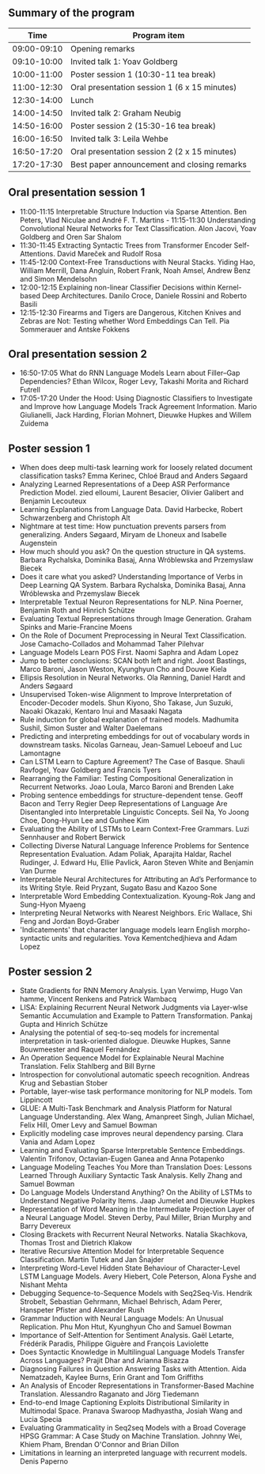 
Summary of the program
----------------------

| Time         | Program item                                  |
|--------------|-----------------------------------------------|
| 09:00-09:10  | Opening remarks                               |
| 09:10-10:00  | Invited talk 1: Yoav Goldberg                 |
| 10:00-11:00  | Poster session 1 (10:30-11 tea break)         |
| 11:00-12:30  |  Oral presentation session 1 (6 x 15 minutes) |
| 12:30-14:00  | Lunch                                         |
| 14:00-14:50  | Invited talk 2: Graham Neubig                 |
| 14:50-16:00  | Poster session 2 (15:30-16 tea break)         |
| 16:00-16:50  | Invited talk 3: Leila Wehbe                   |
| 16:50-17:20  |  Oral presentation session 2 (2 x 15 minutes) |
| 17:20-17:30  | Best paper announcement and closing remarks   |


Oral presentation session 1
---------------------------

- 11:00-11:15 Interpretable Structure Induction via Sparse Attention. Ben Peters, Vlad Niculae and André F. T. Martins - 11:15-11:30 Understanding Convolutional Neural Networks for Text Classification. Alon Jacovi, Yoav Goldberg and Oren Sar Shalom 
- 11:30-11:45 Extracting Syntactic Trees from Transformer Encoder Self-Attentions. David Mareček and Rudolf Rosa 
- 11:45-12:00 Context-Free Transductions with Neural Stacks. Yiding Hao, William Merrill, Dana Angluin, Robert Frank, Noah Amsel, Andrew Benz and Simon Mendelsohn 
- 12:00-12:15 Explaining non-linear Classifier Decisions within Kernel-based Deep Architectures. Danilo Croce, Daniele Rossini and Roberto Basili 
- 12:15-12:30 Firearms and Tigers are Dangerous, Kitchen Knives and Zebras are Not: Testing whether Word Embeddings Can Tell. Pia Sommerauer and Antske Fokkens 

Oral presentation session 2
---------------------------

- 16:50-17:05 What do RNN Language Models Learn about Filler–Gap Dependencies? Ethan Wilcox, Roger Levy, Takashi Morita and Richard Futrell 
- 17:05-17:20 Under the Hood: Using Diagnostic Classifiers to Investigate and Improve how Language Models Track Agreement Information. Mario Giulianelli, Jack Harding, Florian Mohnert, Dieuwke Hupkes and Willem Zuidema 

Poster session 1
----------------
- When does deep multi-task learning work for loosely related document classification tasks?	Emma Kerinec, Chloé Braud and Anders Søgaard
- Analyzing Learned Representations of a Deep ASR Performance Prediction Model.	zied elloumi, Laurent Besacier, Olivier Galibert and Benjamin Lecouteux
- Learning Explanations from Language Data.	David Harbecke, Robert Schwarzenberg and Christoph Alt
- Nightmare at test time: How punctuation prevents parsers from generalizing.	Anders Søgaard, Miryam de Lhoneux and Isabelle Augenstein
- How much should you ask? On the question structure in QA systems.	Barbara Rychalska, Dominika Basaj, Anna Wróblewska and Przemyslaw Biecek
- Does it care what you asked? Understanding Importance of Verbs in Deep Learning QA System.	Barbara Rychalska, Dominika Basaj, Anna Wróblewska and Przemyslaw Biecek
- Interpretable Textual Neuron Representations for NLP.	Nina Poerner, Benjamin Roth and Hinrich Schütze
- Evaluating Textual Representations through Image Generation.	Graham Spinks and Marie-Francine Moens
- On the Role of Document Preprocessing in Neural Text Classification.	Jose Camacho-Collados and Mohammad Taher Pilehvar
- Language Models Learn POS First.	Naomi Saphra and Adam Lopez
- Jump to better conclusions: SCAN both left and right.	Joost Bastings, Marco Baroni, Jason Weston, Kyunghyun Cho and Douwe Kiela
- Ellipsis Resolution in Neural Networks.	Ola Rønning, Daniel Hardt and Anders Søgaard
- Unsupervised Token-wise Alignment to Improve Interpretation of Encoder-Decoder models.	Shun Kiyono, Sho Takase, Jun Suzuki, Naoaki Okazaki, Kentaro Inui and Masaaki Nagata
- Rule induction for global explanation of trained models.	Madhumita Sushil, Simon Suster and Walter Daelemans
- Predicting and interpreting embeddings for out of vocabulary words in downstream tasks.	Nicolas Garneau, Jean-Samuel Leboeuf and Luc Lamontagne
- Can LSTM Learn to Capture Agreement? The Case of Basque.	Shauli Ravfogel, Yoav Goldberg and Francis Tyers
- Rearranging the Familiar: Testing Compositional Generalization in Recurrent Networks.	Joao Loula, Marco Baroni and Brenden Lake
- Probing sentence embeddings for structure-dependent tense.	Geoff Bacon and Terry Regier
Deep Representations of Language Are Disentangled into Interpretable Linguistic Concepts.	Seil Na, Yo Joong Choe, Dong-Hyun Lee and Gunhee Kim
- Evaluating the Ability of LSTMs to Learn Context-Free Grammars.	Luzi Sennhauser and Robert Berwick
- Collecting Diverse Natural Language Inference Problems for Sentence Representation Evaluation.	Adam Poliak, Aparajita Haldar, Rachel Rudinger, J. Edward Hu, Ellie Pavlick, Aaron Steven White and Benjamin Van Durme
- Interpretable Neural Architectures for Attributing an Ad’s Performance to its Writing Style.	Reid Pryzant, Sugato Basu and Kazoo Sone
- Interpretable Word Embedding Contextualization.	Kyoung-Rok Jang and Sung-Hyon Myaeng
- Interpreting Neural Networks with Nearest Neighbors.	Eric Wallace, Shi Feng and Jordan Boyd-Graber
- 'Indicatements' that character language models learn English morpho-syntactic units and regularities.	Yova Kementchedjhieva and Adam Lopez

Poster session 2
----------------

- State Gradients for RNN Memory Analysis.	Lyan Verwimp, Hugo Van hamme, Vincent Renkens and Patrick Wambacq
- LISA: Explaining Recurrent Neural Network Judgments via Layer-wIse Semantic Accumulation and Example to Pattern Transformation.	Pankaj Gupta and Hinrich Schütze
- Analysing the potential of seq-to-seq models for incremental interpretation in task-oriented dialogue.	Dieuwke Hupkes, Sanne Bouwmeester and Raquel Fernández
- An Operation Sequence Model for Explainable Neural Machine Translation.	Felix Stahlberg and Bill Byrne
- Introspection for convolutional automatic speech recognition.	Andreas Krug and Sebastian Stober
- Portable, layer-wise task performance monitoring for NLP models.	Tom Lippincott
- GLUE: A Multi-Task Benchmark and Analysis Platform for Natural Language Understanding.	Alex Wang, Amanpreet Singh, Julian Michael, Felix Hill, Omer Levy and Samuel Bowman
- Explicitly modeling case improves neural dependency parsing.	Clara Vania and Adam Lopez
- Learning and Evaluating Sparse Interpretable Sentence Embeddings.	Valentin Trifonov, Octavian-Eugen Ganea and Anna Potapenko
- Language Modeling Teaches You More than Translation Does: Lessons Learned Through Auxiliary Syntactic Task Analysis.	Kelly Zhang and Samuel Bowman
- Do Language Models Understand Anything? On the Ability of LSTMs to Understand Negative Polarity Items.	Jaap Jumelet and Dieuwke Hupkes
- Representation of Word Meaning in the Intermediate Projection Layer of a Neural Language Model.	Steven Derby, Paul Miller, Brian Murphy and Barry Devereux
- Closing Brackets with Recurrent Neural Networks.	Natalia Skachkova, Thomas Trost and Dietrich Klakow
- Iterative Recursive Attention Model for Interpretable Sequence Classification.	Martin Tutek and Jan Šnajder
- Interpreting Word-Level Hidden State Behaviour of Character-Level LSTM Language Models.	Avery Hiebert, Cole Peterson, Alona Fyshe and Nishant Mehta
- Debugging Sequence-to-Sequence Models with Seq2Seq-Vis.	Hendrik Strobelt, Sebastian Gehrmann, Michael Behrisch, Adam Perer, Hanspeter Pfister and Alexander Rush
- Grammar Induction with Neural Language Models: An Unusual Replication.	Phu Mon Htut, Kyunghyun Cho and Samuel Bowman
- Importance of Self-Attention for Sentiment Analysis.	Gaël Letarte, Frédérik Paradis, Philippe Giguère and François Laviolette
- Does Syntactic Knowledge in Multilingual Language Models Transfer Across Languages?	Prajit Dhar and Arianna Bisazza
- Diagnosing Failures in Question Answering Tasks with Attention.	Aida Nematzadeh, Kaylee Burns, Erin Grant and Tom Griffiths
- An Analysis of Encoder Representations in Transformer-Based Machine Translation.	Alessandro Raganato and Jörg Tiedemann
- End-to-end Image Captioning Exploits Distributional Similarity in Multimodal Space.	Pranava Swaroop Madhyastha, Josiah Wang and Lucia Specia
- Evaluating Grammaticality in Seq2seq Models with a Broad Coverage HPSG Grammar: A Case Study on Machine Translation.	Johnny Wei, Khiem Pham, Brendan O'Connor and Brian Dillon
- Limitations in learning an interpreted language with recurrent models.	Denis Paperno

